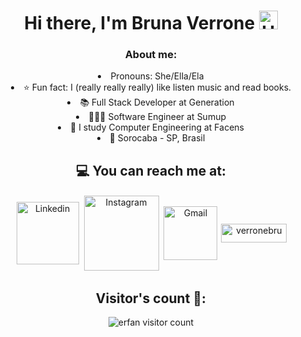<h1 align="center">Hi there, I'm Bruna Verrone <img alt="Hi There!" width="30px" src="https://camo.githubusercontent.com/35d3d11359a49bf12aebb834cc13fd81b95eff4e/68747470733a2f2f6d656469612e67697068792e636f6d2f6d656469612f6876524a434c467a6361737252346961377a2f67697068792e676966"/></h1>

<div align="center">
 <h3 align="center">About me:</h3>
 <li> Pronouns: She/Ella/Ela</li>
 <li>⭐ Fun fact: I (really really really) like listen music and read books.</li>
 <li>📚 Full Stack Developer at Generation </li>
 <li>👩🏻‍💻 Software Engineer at Sumup </li>
 <li>📖 I study Computer Engineering at Facens </li> 
 <li>📍 Sorocaba - SP, Brasil</li>
 </div>
  
<h2 align="center">💻 You can reach me at:</h2>
<p align="center">
<a href="https://www.linkedin.com/in/verronebruna/" target="blank" alt="linkedin"><img align="center" style="margin: 2px" width="100px" alt="Linkedin" src="https://img.shields.io/badge/Linkedin-%230077B5.svg?&style=flat-square&logo=linkedin&logoColor=white" /></a>
<a href="https://www.instagram.com/verronebru/" target="blank" alt="Instagram"><img align="center" style="margin: 2px" width="120px" alt="Instagram" src="https://img.shields.io/badge/-Instagram-%23E4405F?style=for-the-badge&logo=instagram&logoColor=white" /></a>
<a href="mailto:verronebruna@gmail.com" target="blank" alt="Gmail"><img align="center" style="margin: 2px" width="86px" alt="Gmail" src="https://img.shields.io/badge/Gmail-D14836?style=for-the-badge&logo=gmail&logoColor=white" /></a>
<a href="https://www.buymeacoffee.com/verronebru"> <img align="center" src="https://cdn.buymeacoffee.com/buttons/v2/default-red.png" height="30px" width="105px" alt="verronebru" /></a>

<h2 align="center">Visitor's count 💜:</h2>
<p align="center"><img src="https://profile-counter.glitch.me/{verronebru}/count.svg" alt="erfan visitor count" /></p>

